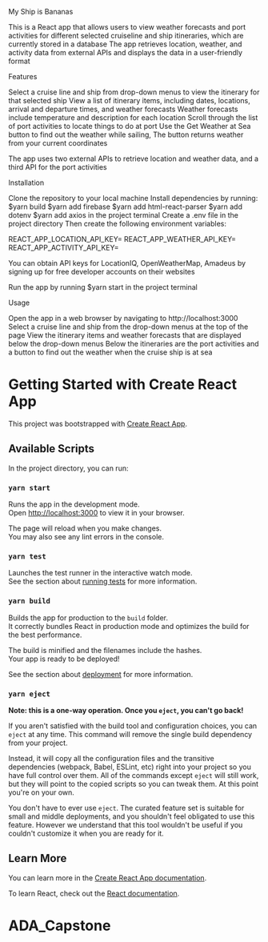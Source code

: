 My Ship is Bananas

This is a React app that allows users to view weather forecasts and port activities for different selected cruiseline and ship itineraries, which are currently stored in a database
The app retrieves location, weather, and activity data from external APIs and displays the data in a user-friendly format

Features

Select a cruise line and ship from drop-down menus to view the itinerary for that selected ship
View a list of itinerary items, including dates, locations, arrival and departure times, and weather forecasts
Weather forecasts include temperature and description for each location
Scroll through the list of port activities to locate things to do at port
Use the Get Weather at Sea button to find out the weather while sailing, The button returns weather from your current coordinates

The app uses two external APIs to retrieve location and weather data, and a third API for the port activities

Installation

Clone the repository to your local machine
Install dependencies by running:
$yarn build 
$yarn add firebase
$yarn add html-react-parser
$yarn add dotenv
$yarn add axios
in the project terminal
Create a .env file in the project directory
Then create the following environment variables:

REACT_APP_LOCATION_API_KEY=<your LocationIQ API key>
REACT_APP_WEATHER_API_KEY=<your OpenWeatherMap API key>
REACT_APP_ACTIVITY_API_KEY=<your Amadeus API key>

You can obtain API keys for LocationIQ, OpenWeatherMap, Amadeus by signing up for free developer accounts on their websites

Run the app by running $yarn start in the project terminal

Usage

Open the app in a web browser by navigating to http://localhost:3000
Select a cruise line and ship from the drop-down menus at the top of the page
View the itinerary items and weather forecasts that are displayed below the drop-down menus
Below the itineraries are the port activities and a button to find out the weather when the cruise ship is at sea

# Getting Started with Create React App

This project was bootstrapped with [Create React App](https://github.com/facebook/create-react-app).

## Available Scripts

In the project directory, you can run:

### `yarn start`

Runs the app in the development mode.\
Open [http://localhost:3000](http://localhost:3000) to view it in your browser.

The page will reload when you make changes.\
You may also see any lint errors in the console.

### `yarn test`

Launches the test runner in the interactive watch mode.\
See the section about [running tests](https://facebook.github.io/create-react-app/docs/running-tests) for more information.

### `yarn build`

Builds the app for production to the `build` folder.\
It correctly bundles React in production mode and optimizes the build for the best performance.

The build is minified and the filenames include the hashes.\
Your app is ready to be deployed!

See the section about [deployment](https://facebook.github.io/create-react-app/docs/deployment) for more information.

### `yarn eject`

**Note: this is a one-way operation. Once you `eject`, you can't go back!**

If you aren't satisfied with the build tool and configuration choices, you can `eject` at any time. This command will remove the single build dependency from your project.

Instead, it will copy all the configuration files and the transitive dependencies (webpack, Babel, ESLint, etc) right into your project so you have full control over them. All of the commands except `eject` will still work, but they will point to the copied scripts so you can tweak them. At this point you're on your own.

You don't have to ever use `eject`. The curated feature set is suitable for small and middle deployments, and you shouldn't feel obligated to use this feature. However we understand that this tool wouldn't be useful if you couldn't customize it when you are ready for it.

## Learn More

You can learn more in the [Create React App documentation](https://facebook.github.io/create-react-app/docs/getting-started).

To learn React, check out the [React documentation](https://reactjs.org/).
# ADA_Capstone
